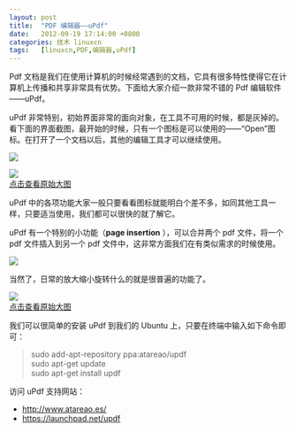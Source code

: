```yaml
---
layout: post
title:	"PDF 编辑器——uPdf"
date:	2012-09-19 17:14:00 +0800 
categories:	技术 linuxcn 
tags:	[linuxcn,PDF,编辑器,uPdf]
---
```



Pdf 文档是我们在使用计算机的时候经常遇到的文档，它具有很多特性使得它在计算机上传播和共享非常具有优势。下面给大家介绍一款非常不错的 Pdf 编辑软件——uPdf。


uPdf 非常特别，初始界面非常的面向对象，在工具不可用的时候，都是灰掉的。看下面的界面截图，最开始的时候，只有一个图标是可以使用的——“Open”图标。在打开了一个文档以后，其他的编辑工具才可以继续使用。


![](/Asserts/Images//attachment/album/201209/18/140636hcsrhlcftrscgfr3.png)


[![](/Asserts/Images//attachment/album/201404/18/005058z7stqtmuw3lnmlio.png)  
点击查看原始大图](https://img.linux.net.cn/Asserts/Images//attachment/album/201404/18/005058z7stqtmuw3lnmlio.png)


uPdf 中的各项功能大家一般只要看看图标就能明白个差不多，如同其他工具一样，只要适当使用，我们都可以很快的就了解它。


uPdf 有一个特别的小功能（**page insertion** ），可以合并两个 pdf 文件，将一个 pdf 文件插入到另一个 pdf 文件中，这非常方面我们在有类似需求的时候使用。


![](/Asserts/Images//attachment/album/201209/18/140639j6ebqnruuu0tuurx.png)


当然了，日常的放大缩小旋转什么的就是很普遍的功能了。


[![](/Asserts/Images//attachment/album/201209/18/140642epwma2a4mg22patm.png)  
点击查看原始大图](https://img.linux.net.cn/Asserts/Images//attachment/album/201209/18/140642epwma2a4mg22patm.png)


我们可以很简单的安装 uPdf 到我们的 Ubuntu 上，只要在终端中输入如下命令即可：



> 
> sudo add-apt-repository ppa:atareao/updf  
> sudo apt-get update  
> sudo apt-get install updf
> 
> 
> 


访问 uPdf 支持网站：


* <http://www.atareao.es/>
* <https://launchpad.net/updf>
